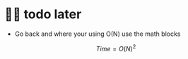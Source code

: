 # 👨‍🔬 todo later

* Go back and where your using O(N) use the math blocks&#x20;

$$
Time = O(N)^2
$$
